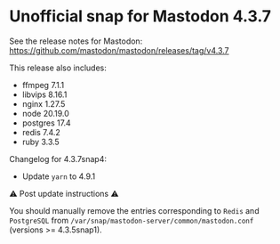 # Unofficial snap for Mastodon 4.3.7

See the release notes for Mastodon: https://github.com/mastodon/mastodon/releases/tag/v4.3.7

This release also includes:

* ffmpeg 7.1.1
* libvips 8.16.1
* nginx 1.27.5
* node 20.19.0
* postgres 17.4
* redis 7.4.2
* ruby 3.3.5

Changelog for 4.3.7snap4:

* Update `yarn` to 4.9.1

⚠️ Post update instructions ⚠️

You should manually remove the entries corresponding to `Redis` and `PostgreSQL` from `/var/snap/mastodon-server/common/mastodon.conf` (versions >= 4.3.5snap1).
